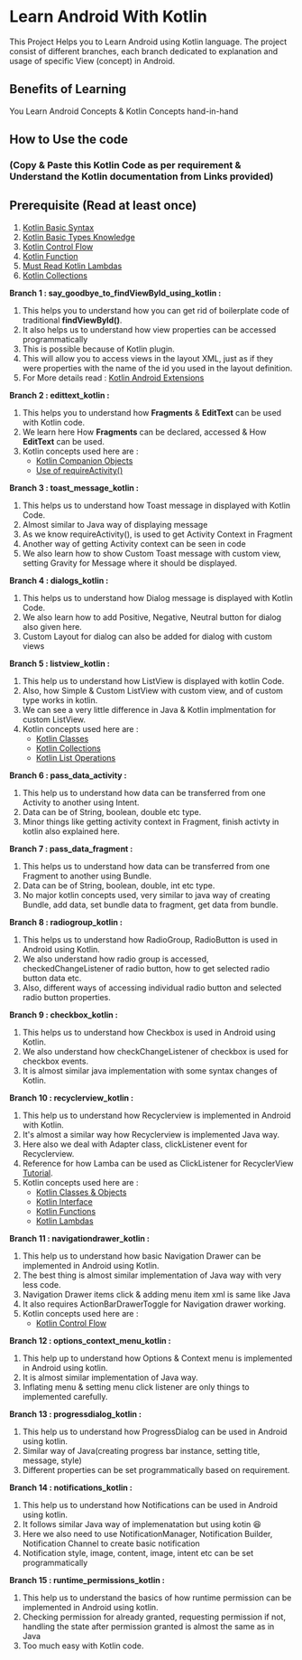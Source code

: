 # Learn Android With Kotlin

This Project Helps you to Learn Android using Kotlin language. 
The project consist of different branches, each branch dedicated to explanation and usage of specific View (concept) in Android.

## Benefits of Learning
You Learn Android Concepts & Kotlin Concepts hand-in-hand

## How to Use the code 
### (Copy & Paste this Kotlin Code as per requirement & Understand the Kotlin documentation from Links provided)

## Prerequisite (Read at least once)
1. [Kotlin Basic Syntax](https://kotlinlang.org/docs/reference/basic-syntax.html)
2. [Kotlin Basic Types Knowledge](https://kotlinlang.org/docs/reference/basic-types.html)
3. [Kotlin Control Flow](https://kotlinlang.org/docs/reference/control-flow.html)
4. [Kotlin Function](https://kotlinlang.org/docs/reference/functions.html)
5. [Must Read Kotlin Lambdas](https://kotlinlang.org/docs/reference/lambdas.html)
6. [Kotlin Collections](https://kotlinlang.org/docs/reference/collections-overview.html)

**Branch 1 : say_goodbye_to_findViewById_using_kotlin :**
1. This helps you to understand how you can get rid of boilerplate code of traditional **findViewById()**. 
2. It also helps us to understand how view properties can be accessed programmatically
3. This is possible because of Kotlin plugin.
4. This will allow you to access views in the layout XML, just as if they were properties with the name of the id you used in the layout definition.
5. For More details read : [Kotlin Android Extensions](https://antonioleiva.com/kotlin-android-extensions/)

**Branch 2 : edittext_kotlin :**
1. This helps you to understand how **Fragments** & **EditText** can be used with Kotlin code.
2. We learn here How **Fragments** can be declared, accessed & How **EditText** can be used.
3. Kotlin concepts used here are : 
   - [Kotlin Companion Objects](https://kotlinlang.org/docs/tutorials/kotlin-for-py/objects-and-companion-objects.html)
   - [Use of requireActivity()]( https://android.jlelse.eu/the-requireactivity-and-requirecontext-example-1c089ce11a3a)
   
   
 **Branch 3 : toast_message_kotlin :**
 1. This helps us to understand how Toast message in displayed with Kotlin Code. 
 2. Almost similar to Java way of displaying message
 3. As we know requireActivity(), is used to get Activity Context in Fragment
 4. Another way of getting Activity context can be seen in code
 5. We also learn how to show Custom Toast message with custom view, setting Gravity for Message where it should be displayed.
 
 
 **Branch 4 : dialogs_kotlin :**
 1. This helps us to understand how Dialog message is displayed with Kotlin Code.
 2. We also learn how to add Positive, Negative, Neutral button for dialog also given here.
 3. Custom Layout for dialog can also be added for dialog with custom views
 
 **Branch 5 : listview_kotlin :**
 1. This help us to understand how ListView is displayed with kotlin Code.
 2. Also, how Simple & Custom ListView with custom view, and of custom type works in kotlin.
 3. We can see a very little difference in Java & Kotlin implmentation for custom ListView.
 4. Kotlin concepts used here are :
    - [Kotlin Classes](https://kotlinlang.org/docs/tutorials/kotlin-for-py/classes.html)
    - [Kotlin Collections](https://kotlinlang.org/docs/reference/collections-overview.html)
    - [Kotlin List Operations](https://kotlinlang.org/docs/reference/list-operations.html)
    
**Branch 6 : pass_data_activity :**
1. This help us to understand how data can be transferred from one Activity to another using Intent.
2. Data can be of String, boolean, double etc type.
3. Minor things like getting activity context in Fragment, finish activty in kotlin also explained here.

**Branch 7 : pass_data_fragment :**
1. This helps us to understand how data can be transferred from one Fragment to another using Bundle.
2. Data can be of String, boolean, double, int etc type.
3. No major kotlin concepts used, very similar to java way of creating Bundle, add data, set bundle data to fragment, get data from bundle.

**Branch 8 : radiogroup_kotlin :**
1. This helps us to understand how RadioGroup, RadioButton is used in Android using Kotlin.
2. We also understand how radio group is accessed, checkedChangeListener of radio button, how to get selected radio button data etc.
3. Also, different ways of accessing individual radio button and selected radio button properties.

**Branch 9 : checkbox_kotlin :**
1. This helps us to understand how Checkbox is used in Android using Kotlin.
2. We also understand how checkChangeListener of checkbox is used for checkbox events.
3. It is almost similar java implementation with some syntax changes of Kotlin.

**Branch 10 : recyclerview_kotlin :**
1. This help us to understand how Recyclerview is implemented in Android with Kotlin.
2. It's almost a similar way how Recyclerview is implemented Java way.
3. Here also we deal with Adapter class, clickListener event for Recyclerview.
4. Reference for how Lamba can be used as ClickListener for RecyclerView [Tutorial](https://www.andreasjakl.com/recyclerview-kotlin-style-click-listener-android/).
5. Kotlin concepts used here are :
   - [Kotlin Classes & Objects](https://kotlinlang.org/docs/reference/classes.html)
   - [Kotlin Interface](https://kotlinlang.org/docs/reference/interfaces.html)
   - [Kotlin Functions](https://kotlinlang.org/docs/reference/functions.html)
   - [Kotlin Lambdas](https://kotlinlang.org/docs/reference/lambdas.html)
   
**Branch 11 : navigationdrawer_kotlin :**
1. This help us to understand how basic Navigation Drawer can be implemented in Android using Kotlin.
2. The best thing is almost similar implementation of Java way with very less code.
3. Navigation Drawer items click & adding menu item xml is same like Java
4. It also requires ActionBarDrawerToggle for Navigation drawer working.
5. Kotlin concepts used here are :
   - [Kotlin Control Flow](https://kotlinlang.org/docs/reference/control-flow.html)
   
   
**Branch 12 : options_context_menu_kotlin :**
1. This help up to understand how Options & Context menu is implemented in Android using kotlin.
2. It is almost similar implementation of Java way.
3. Inflating menu & setting menu click listener are only things to implemented carefully.


**Branch 13 : progressdialog_kotlin :**
1. This help us to understand how ProgressDialog can be used in Android using kotlin.
2. Similar way of Java(creating progress bar instance, setting title, message, style)
3. Different properties can be set programmatically based on requirement.


**Branch 14 : notifications_kotlin :**
1. This help us to understand how Notifications can be used in Android using kotlin.
2. It follows similar Java way of implemenatation but using kotin :laughing:
3. Here we also need to use NotificationManager, Notification Builder, Notification Channel to create basic notification
4. Notification style, image, content, image, intent etc can be set programmatically


**Branch 15 : runtime_permissions_kotlin :**
1. This help us to understand the basics of how runtime permission can be implemented in Android using kotlin.
2. Checking permission for already granted, requesting permission if not, handling the state after permission granted is almost the same as in Java
3. Too much easy with Kotlin code.






 
  

